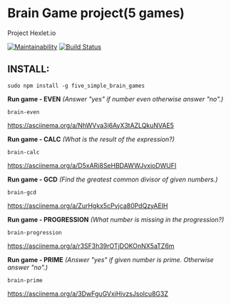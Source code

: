 # Brain Game project(5 games)

Project Hexlet.io

[![Maintainability](https://api.codeclimate.com/v1/badges/dbda8674c0fbc65eaefb/maintainability)](https://codeclimate.com/github/Nero28/frontend-project-lvl1/maintainability)
[![Build Status](https://travis-ci.org/Nero28/frontend-project-lvl1.svg?branch=master)](https://travis-ci.org/Nero28/frontend-project-lvl1)


## INSTALL:

```sudo npm install -g five_simple_brain_games```

**Run game - EVEN** *(Answer "yes" if number even otherwise answer "no".)*

```brain-even```

https://asciinema.org/a/NhWVva3j6AyX3tAZLQkuNVAE5

**Run game - CALC** *(What is the result of the expression?)*

```brain-calc```

https://asciinema.org/a/D5xARj8SeHBDAWWJvxjoDWUFI

**Run game - GCD** *(Find the greatest common divisor of given numbers.)*

```brain-gcd```

https://asciinema.org/a/ZurHgkx5cPvjca80PdQzyAEIH

**Run game - PROGRESSION** *(What number is missing in the progression?)*

```brain-progression```

https://asciinema.org/a/r3SF3h39rOTjDOKOnNX5aTZ6m

**Run game - PRIME** *(Answer "yes" if given number is prime. Otherwise answer "no".)*

```brain-prime```

https://asciinema.org/a/3DwFguGVxjHivzsJsolcu8G3Z
